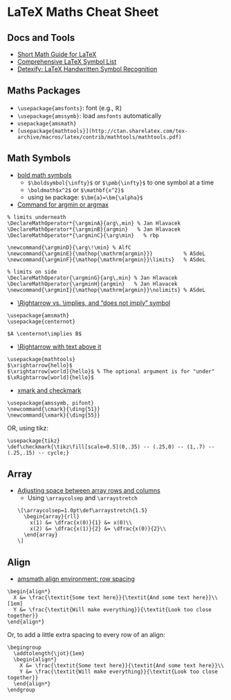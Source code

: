 # LaTeX Maths Cheat Sheet

## Docs and Tools

- [Short Math Guide for LaTeX](ftp://ftp.ams.org/pub/tex/doc/amsmath/short-math-guide.pdf)
- [Comprehensive LaTeX Symbol List](http://mirror.jmu.edu/pub/CTAN/info/symbols/comprehensive/symbols-a4.pdf)
- [Detexify: LaTeX Handwritten Symbol Recognition](http://detexify.kirelabs.org/classify.html)

## Maths Packages

- `\usepackage{amsfonts}`: font (e.g., $\mathbb{R}$)
- `\usepackage{amssymb}`: load `amsfonts` automatically
- `usepackage{amsmath}`
- `[usepackage{mathtools}](http://ctan.sharelatex.com/tex-archive/macros/latex/contrib/mathtools/mathtools.pdf)`

## Math Symbols

- [bold math symbols](http://tex.stackexchange.com/questions/595/how-can-i-get-bold-math-symbols)
  - `$\boldsymbol{\infty}$` or `$\pmb{\infty}$` to one symbol at a time
  - `\boldmath$x^2$` or `$\mathbf{x^2}$`
  - using `bm` package: `$\bm{a}=\bm{\alpha}$`
- [Command for argmin or argmax](http://tex.stackexchange.com/a/284054/23098)

```
% limits underneath
\DeclareMathOperator*{\argminA}{arg\,min} % Jan Hlavacek
\DeclareMathOperator*{\argminB}{argmin}   % Jan Hlavacek
\DeclareMathOperator*{\argminC}{\arg\min}   % rbp

\newcommand{\argminD}{\arg\!\min} % AlfC
\newcommand{\argminE}{\mathop{\mathrm{argmin}}}          % ASdeL
\newcommand{\argminF}{\mathop{\mathrm{argmin}}\limits}   % ASdeL

% limits on side
\DeclareMathOperator{\argminG}{arg\,min} % Jan Hlavacek
\DeclareMathOperator{\argminH}{argmin}   % Jan Hlavacek
\newcommand{\argminI}{\mathop{\mathrm{argmin}}\nolimits} % ASdeL
```

- [\Rightarrow vs. \implies, and “does not imply” symbol](https://tex.stackexchange.com/q/47063/23098)

```
\usepackage{amsmath}
\usepackage{centernot}

$A \centernot\implies B$
```

- [\Rightarrow with text above it](http://tex.stackexchange.com/a/103993/23098)

```
\usepackage{mathtools}
$\xrightarrow{hello}$
$\xrightarrow[world]{hello}$ % The optional argument is for "under"
$\xRightarrow[world]{hello}$
```

- [xmark and checkmark](http://tex.stackexchange.com/a/42620/23098)

```
\usepackage{amssymb, pifont}
\newcommand{\cmark}{\ding{51}}
\newcommand{\xmark}{\ding{55}}
```

OR, using tikz:

```
\usepackage{tikz}
\def\checkmark{\tikz\fill[scale=0.5](0,.35) -- (.25,0) -- (1,.7) -- (.25,.15) -- cycle;} 
```

## Array
- [Adjusting space between array rows and columns](http://tex.stackexchange.com/a/103511/23098)
  - Using `\arraycolsep` and `\arraystretch`
  ```
  \[\arraycolsep=1.0pt\def\arraystretch{1.5}
    \begin{array}{rll}
      x(1) &= \dfrac{x(0)}{1} &= x(0)\\
      x(2) &= \dfrac{x(1)}{2} &= \dfrac{x(0)}{2}\\
    \end{array}
  \]
  ```

## Align
- [amsmath align environment: row spacing](http://tex.stackexchange.com/a/14680/23098)

```
\begin{align*}
  X &= \frac{\textit{Some text here}}{\textit{And some text here}}\\[1em]
  Y &= \frac{\textit{Will make everything}}{\textit{Look too close together}}
\end{align*}
```

Or, to add a little extra spacing to every row of an align:

```
\begingroup
  \addtolength{\jot}{1em}
  \begin{align*}
    X &= \frac{\textit{Some text here}}{\textit{And some text here}}\\
    Y &= \frac{\textit{Will make everything}}{\textit{Look too close together}}
  \end{align*}
\endgroup
```
